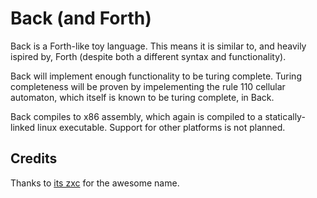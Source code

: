 # Back (and Forth)

Back is a Forth-like toy language. This means it is similar to, and heavily ispired by, Forth (despite both a different syntax and functionality).

Back will implement enough functionality to be turing complete. Turing completeness will be proven by impelementing the rule 110 cellular automaton, which itself is known to be turing complete, in Back.

Back compiles to x86 assembly, which again is compiled to a statically-linked linux executable. Support for other platforms is not planned.

## Credits

Thanks to [its zxc](https://github.com/singiamtel) for the awesome name.
